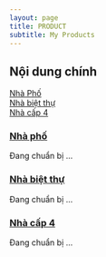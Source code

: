 ```yaml
---
layout: page
title: PRODUCT
subtitle: My Products
---
```


## Nội dung chính
[Nhà Phố](#nhà-phố)  
[Nhà biệt thự](#nhà-biệt-thự)  
[Nhà cấp 4](#nhà-cấp-4)  
 

### [Nhà phố](www.google.com)

Đang chuẩn bị ...

### [Nhà biệt thự](www.google.com)

Đang chuẩn bị ...

### [Nhà cấp 4](www.google.com)

Đang chuẩn bị ...
